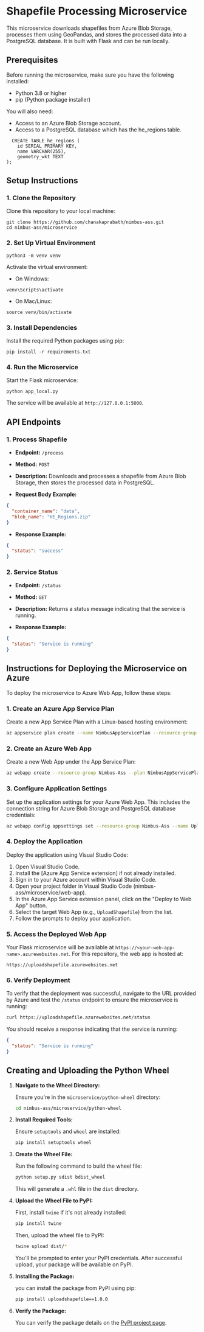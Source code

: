 # Shapefile Processing Microservice

This microservice downloads shapefiles from Azure Blob Storage, processes them using GeoPandas, and stores the processed data into a PostgreSQL database. It is built with Flask and can be run locally.

## Prerequisites

Before running the microservice, make sure you have the following installed:

- Python 3.8 or higher
- pip (Python package installer)

You will also need:

- Access to an Azure Blob Storage account.
- Access to a PostgreSQL database which has the he_regions table.
```
  CREATE TABLE he_regions (
    id SERIAL PRIMARY KEY,
    name VARCHAR(255),
    geometry_wkt TEXT 
);
```

## Setup Instructions

### 1. Clone the Repository

Clone this repository to your local machine:

```
git clone https://github.com/chanakaprabath/nimbus-ass.git
cd nimbus-ass/microservice
```

### 2. Set Up Virtual Environment


```
python3 -m venv venv
```

Activate the virtual environment:

- On Windows:

```
venv\Scripts\activate
```

- On Mac/Linux:

```
source venv/bin/activate
```

### 3. Install Dependencies

Install the required Python packages using pip:

```
pip install -r requirements.txt
```

### 4. Run the Microservice

Start the Flask microservice:

```
python app_local.py
```

The service will be available at `http://127.0.0.1:5000`.

## API Endpoints

### 1. Process Shapefile

- **Endpoint:** `/process`
- **Method:** `POST`
- **Description:** Downloads and processes a shapefile from Azure Blob Storage, then stores the processed data in PostgreSQL.

- **Request Body Example:**

```json
{
  "container_name": "data",
  "blob_name": "HE_Regions.zip"
}
```

- **Response Example:**

```json
{
  "status": "success"
}
```

### 2. Service Status

- **Endpoint:** `/status`
- **Method:** `GET`
- **Description:** Returns a status message indicating that the service is running.

- **Response Example:**

```json
{
  "status": "Service is running"
}
```
## Instructions for Deploying the Microservice on Azure

To deploy the microservice to Azure Web App, follow these steps:

### 1. Create an Azure App Service Plan

Create a new App Service Plan with a Linux-based hosting environment:

```bash
az appservice plan create --name NimbusAppServicePlan --resource-group Nimbus-Ass --sku B1 --is-linux
```

### 2. Create an Azure Web App

Create a new Web App under the App Service Plan:

```bash
az webapp create --resource-group Nimbus-Ass --plan NimbusAppServicePlan --name UploadShapefile --runtime "PYTHON|3.9"
```

### 3. Configure Application Settings

Set up the application settings for your Azure Web App. This includes the connection string for Azure Blob Storage and PostgreSQL database credentials:

```bash
az webapp config appsettings set --resource-group Nimbus-Ass --name UploadShapefile --settings AZURE_STORAGE_CONNECTION_STRING="DefaultEndpointsProtocol=https;AccountName=nimbusuk;AccountKey=xYsPV/pxUu4bhReVpFn4idHxI5LkKYWvHvKpcbg4AlSuHw4rYw2NPagnC8Imr5fPwBQcCgY42ZS4+AStIxpLyA==;EndpointSuffix=core.windows.net" DB_HOST="nimbusuk.postgres.database.azure.com" DB_NAME="postgres" DB_USER="nimbususer" DB_PASSWORD="Chanaka@9633"
```

### 4. Deploy the Application

Deploy the application using Visual Studio Code:

1. Open Visual Studio Code.
2. Install the [Azure App Service extension] if not already installed.
3. Sign in to your Azure account within Visual Studio Code.
4. Open your project folder in Visual Studio Code (nimbus-ass/microservice/web-app).
5. In the Azure App Service extension panel, click on the "Deploy to Web App" button.
6. Select the target Web App (e.g., `UploadShapefile`) from the list.
7. Follow the prompts to deploy your application.

### 5. Access the Deployed Web App

Your Flask microservice will be available at `https://<your-web-app-name>.azurewebsites.net`. For this repository, the web app is hosted at:

```
https://uploadshapefile.azurewebsites.net
```

### 6. Verify Deployment

To verify that the deployment was successful, navigate to the URL provided by Azure and test the `/status` endpoint to ensure the microservice is running:

```bash
curl https://uploadshapefile.azurewebsites.net/status
```

You should receive a response indicating that the service is running:

```json
{
  "status": "Service is running"
}
```

## Creating and Uploading the Python Wheel

1. **Navigate to the Wheel Directory:**

    Ensure you're in the `microservice/python-wheel` directory:

    ```bash
    cd nimbus-ass/microservice/python-wheel
    ```

2. **Install Required Tools:**

    Ensure `setuptools` and `wheel` are installed:

    ```bash
    pip install setuptools wheel
    ```

3. **Create the Wheel File:**

    Run the following command to build the wheel file:

    ```bash
    python setup.py sdist bdist_wheel
    ```

    This will generate a `.whl` file in the `dist` directory.

4. **Upload the Wheel File to PyPI:**

    First, install `twine` if it's not already installed:

    ```bash
    pip install twine
    ```

    Then, upload the wheel file to PyPI:

    ```bash
    twine upload dist/*
    ```

    You'll be prompted to enter your PyPI credentials. After successful upload, your package will be available on PyPI.
5. **Installing the Package:**

   you can install the package from PyPI using pip:

    ```bash
    pip install uploadshapefile==1.0.0
    ```

6. **Verify the Package:**

    You can verify the package details on the [PyPI project page](https://pypi.org/project/uploadshapefile/1.0.0/).
